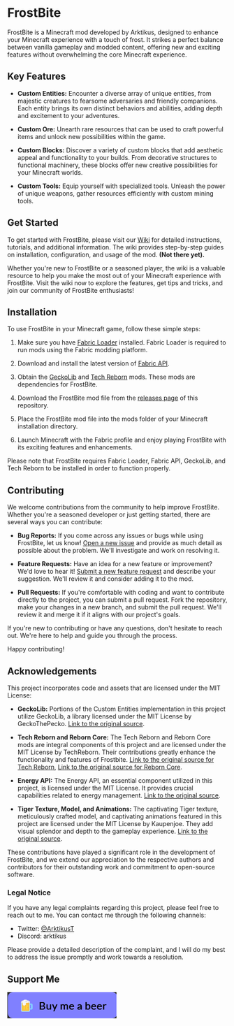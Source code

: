 # FrostBite

FrostBite is a Minecraft mod developed by Arktikus, designed to enhance your Minecraft experience with a touch of frost. It strikes a perfect balance between vanilla gameplay and modded content, offering new and exciting features without overwhelming the core Minecraft experience.

## Key Features

- **Custom Entities:** Encounter a diverse array of unique entities, from majestic creatures to fearsome adversaries and friendly companions. Each entity brings its own distinct behaviors and abilities, adding depth and excitement to your adventures.

- **Custom Ore:** Unearth rare resources that can be used to craft powerful items and unlock new possibilities within the game.

- **Custom Blocks:** Discover a variety of custom blocks that add aesthetic appeal and functionality to your builds. From decorative structures to functional machinery, these blocks offer new creative possibilities for your Minecraft worlds.

- **Custom Tools:** Equip yourself with specialized tools. Unleash the power of unique weapons, gather resources efficiently with custom mining tools.

## Get Started

To get started with FrostBite, please visit our [Wiki](https://github.com/Arktikus/FrostBite/wiki) for detailed instructions, tutorials, and additional information. The wiki provides step-by-step guides on installation, configuration, and usage of the mod. **(Not there yet).**

Whether you're new to FrostBite or a seasoned player, the wiki is a valuable resource to help you make the most out of your Minecraft experience with FrostBite. Visit the wiki now to explore the features, get tips and tricks, and join our community of FrostBite enthusiasts!

## Installation

To use FrostBite in your Minecraft game, follow these simple steps:

1. Make sure you have [Fabric Loader](https://fabricmc.net/use/) installed. Fabric Loader is required to run mods using the Fabric modding platform.

2. Download and install the latest version of [Fabric API](https://www.curseforge.com/minecraft/mc-mods/fabric-api).

3. Obtain the [GeckoLib](https://github.com/bernie-g/geckolib) and [Tech Reborn](https://github.com/TechReborn/TechReborn) mods. These mods are dependencies for FrostBite.

4. Download the FrostBite mod file from the [releases page](https://github.com/YourGitHubUsername/FrostBite/releases) of this repository.

5. Place the FrostBite mod file into the mods folder of your Minecraft installation directory.

6. Launch Minecraft with the Fabric profile and enjoy playing FrostBite with its exciting features and enhancements.

Please note that FrostBite requires Fabric Loader, Fabric API, GeckoLib, and Tech Reborn to be installed in order to function properly.

## Contributing

We welcome contributions from the community to help improve FrostBite. Whether you're a seasoned developer or just getting started, there are several ways you can contribute:

- **Bug Reports:** If you come across any issues or bugs while using FrostBite, let us know! [Open a new issue](https://github.com/Arktikus/FrostBite/issues/new?assignees=&labels=bug&projects=&template=BUG_REPORT.yml&title=%5BBUG%5D+-+%3Ctitle%3E) and provide as much detail as possible about the problem. We'll investigate and work on resolving it.

- **Feature Requests:** Have an idea for a new feature or improvement? We'd love to hear it! [Submit a new feature request](https://github.com/Arktikus/FrostBite/issues/new?assignees=&labels=question&projects=&template=FEATURE_REQUEST.yml&title=%5BREQUEST%5D+-+%3Ctitle%3E) and describe your suggestion. We'll review it and consider adding it to the mod.

- **Pull Requests:** If you're comfortable with coding and want to contribute directly to the project, you can submit a pull request. Fork the repository, make your changes in a new branch, and submit the pull request. We'll review it and merge it if it aligns with our project's goals.

If you're new to contributing or have any questions, don't hesitate to reach out. We're here to help and guide you through the process.

Happy contributing!

## Acknowledgements

This project incorporates code and assets that are licensed under the MIT License:

- **GeckoLib:** Portions of the Custom Entities implementation in this project utilize GeckoLib, a library licensed under the MIT License by GeckoThePecko. [Link to the original source](https://github.com/bernie-g/geckolib).

- **Tech Reborn and Reborn Core:** The Tech Reborn and Reborn Core mods are integral components of this project and are licensed under the MIT License by TechReborn. Their contributions greatly enhance the functionality and features of Frostbite. [Link to the original source for Tech Reborn](https://github.com/TechReborn/TechReborn), [Link to the original source for Reborn Core](https://github.com/TechReborn/RebornCore).

- **Energy API:** The Energy API, an essential component utilized in this project, is licensed under the MIT License. It provides crucial capabilities related to energy management. [Link to the original source](https://github.com/TechReborn/Energy).

- **Tiger Texture, Model, and Animations:** The captivating Tiger texture, meticulously crafted model, and captivating animations featured in this project are licensed under the MIT License by Kaupenjoe. They add visual splendor and depth to the gameplay experience. [Link to the original source](https://github.com/Tutorials-By-Kaupenjoe/Fabric-Tutorial-1.19.3).

These contributions have played a significant role in the development of FrostBite, and we extend our appreciation to the respective authors and contributors for their outstanding work and commitment to open-source software.

### Legal Notice

If you have any legal complaints regarding this project, please feel free to reach out to me. You can contact me through the following channels:

- Twitter: [@ArktikusT](https://twitter.com/ArktikusT)
- Discord: arktikus

Please provide a detailed description of the complaint, and I will do my best to address the issue promptly and work towards a resolution.

## Support Me
[![Buy me a Coffee](button.png)](https://www.buymeacoffee.com/Arktikus)
